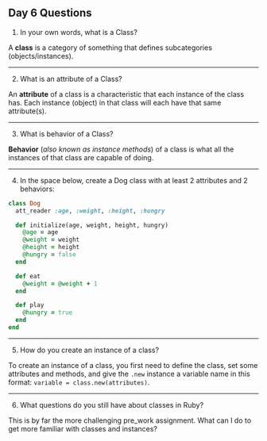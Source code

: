 ## Day 6 Questions

1. In your own words, what is a Class?

A **class** is a category of something that defines subcategories (objects/instances).

---

2. What is an attribute of a Class?

An **attribute** of a class is a characteristic that each instance of the class has. Each instance (object) in that class will each have that same attribute(s).

---

3. What is behavior of a Class?

**Behavior** (*also known as instance methods*) of a class is what all the instances of that class are capable of doing.

---

4. In the space below, create a Dog class with at least 2 attributes and 2 behaviors:

```ruby
class Dog
  att_reader :age, :weight, :height, :hungry

  def initialize(age, weight, height, hungry)
    @age = age
    @weight = weight
    @height = height
    @hungry = false
  end

  def eat
    @weight = @weight + 1
  end

  def play
    @hungry = true
  end
end
```

---

5. How do you create an instance of a class?

To create an instance of a class, you first need to define the class, set some attributes and methods, and give the `.new` instance a variable name in this format: `variable = class.new(attributes)`.

---

6. What questions do you still have about classes in Ruby?

This is by far the more challenging pre_work assignment. What can I do to get more familiar with classes and instances?
